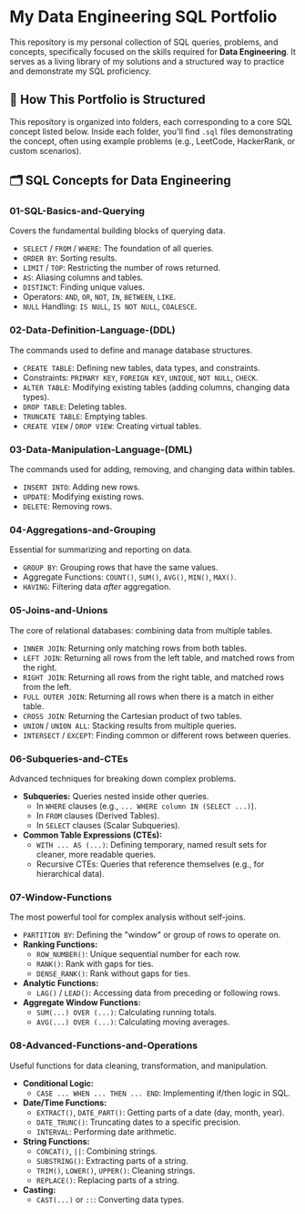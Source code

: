# My Data Engineering SQL Portfolio

This repository is my personal collection of SQL queries, problems, and concepts, specifically focused on the skills required for **Data Engineering**. It serves as a living library of my solutions and a structured way to practice and demonstrate my SQL proficiency.

## 🚧 How This Portfolio is Structured

This repository is organized into folders, each corresponding to a core SQL concept listed below. Inside each folder, you'll find `.sql` files demonstrating the concept, often using example problems (e.g., LeetCode, HackerRank, or custom scenarios).

## 🗂️ SQL Concepts for Data Engineering

### 01-SQL-Basics-and-Querying

Covers the fundamental building blocks of querying data.

* `SELECT` / `FROM` / `WHERE`: The foundation of all queries.
* `ORDER BY`: Sorting results.
* `LIMIT` / `TOP`: Restricting the number of rows returned.
* `AS`: Aliasing columns and tables.
* `DISTINCT`: Finding unique values.
* Operators: `AND`, `OR`, `NOT`, `IN`, `BETWEEN`, `LIKE`.
* `NULL` Handling: `IS NULL`, `IS NOT NULL`, `COALESCE`.

### 02-Data-Definition-Language-(DDL)

The commands used to define and manage database structures.

* `CREATE TABLE`: Defining new tables, data types, and constraints.
* Constraints: `PRIMARY KEY`, `FOREIGN KEY`, `UNIQUE`, `NOT NULL`, `CHECK`.
* `ALTER TABLE`: Modifying existing tables (adding columns, changing data types).
* `DROP TABLE`: Deleting tables.
* `TRUNCATE TABLE`: Emptying tables.
* `CREATE VIEW` / `DROP VIEW`: Creating virtual tables.

### 03-Data-Manipulation-Language-(DML)

The commands used for adding, removing, and changing data within tables.

* `INSERT INTO`: Adding new rows.
* `UPDATE`: Modifying existing rows.
* `DELETE`: Removing rows.

### 04-Aggregations-and-Grouping

Essential for summarizing and reporting on data.

* `GROUP BY`: Grouping rows that have the same values.
* Aggregate Functions: `COUNT()`, `SUM()`, `AVG()`, `MIN()`, `MAX()`.
* `HAVING`: Filtering data *after* aggregation.

### 05-Joins-and-Unions

The core of relational databases: combining data from multiple tables.

* `INNER JOIN`: Returning only matching rows from both tables.
* `LEFT JOIN`: Returning all rows from the left table, and matched rows from the right.
* `RIGHT JOIN`: Returning all rows from the right table, and matched rows from the left.
* `FULL OUTER JOIN`: Returning all rows when there is a match in either table.
* `CROSS JOIN`: Returning the Cartesian product of two tables.
* `UNION` / `UNION ALL`: Stacking results from multiple queries.
* `INTERSECT` / `EXCEPT`: Finding common or different rows between queries.

### 06-Subqueries-and-CTEs

Advanced techniques for breaking down complex problems.

* **Subqueries:** Queries nested inside other queries.
    * In `WHERE` clauses (e.g., `... WHERE column IN (SELECT ...)`).
    * In `FROM` clauses (Derived Tables).
    * In `SELECT` clauses (Scalar Subqueries).
* **Common Table Expressions (CTEs):**
    * `WITH ... AS (...)`: Defining temporary, named result sets for cleaner, more readable queries.
    * Recursive CTEs: Queries that reference themselves (e.g., for hierarchical data).

### 07-Window-Functions

The most powerful tool for complex analysis without self-joins.

* `PARTITION BY`: Defining the "window" or group of rows to operate on.
* **Ranking Functions:**
    * `ROW_NUMBER()`: Unique sequential number for each row.
    * `RANK()`: Rank with gaps for ties.
    * `DENSE_RANK()`: Rank without gaps for ties.
* **Analytic Functions:**
    * `LAG()` / `LEAD()`: Accessing data from preceding or following rows.
* **Aggregate Window Functions:**
    * `SUM(...) OVER (...)`: Calculating running totals.
    * `AVG(...) OVER (...)`: Calculating moving averages.

### 08-Advanced-Functions-and-Operations

Useful functions for data cleaning, transformation, and manipulation.

* **Conditional Logic:**
    * `CASE ... WHEN ... THEN ... END`: Implementing if/then logic in SQL.
* **Date/Time Functions:**
    * `EXTRACT()`, `DATE_PART()`: Getting parts of a date (day, month, year).
    * `DATE_TRUNC()`: Truncating dates to a specific precision.
    * `INTERVAL`: Performing date arithmetic.
* **String Functions:**
    * `CONCAT()`, `||`: Combining strings.
    * `SUBSTRING()`: Extracting parts of a string.
    * `TRIM()`, `LOWER()`, `UPPER()`: Cleaning strings.
    * `REPLACE()`: Replacing parts of a string.
* **Casting:**
    * `CAST(...)` or `::`: Converting data types.
